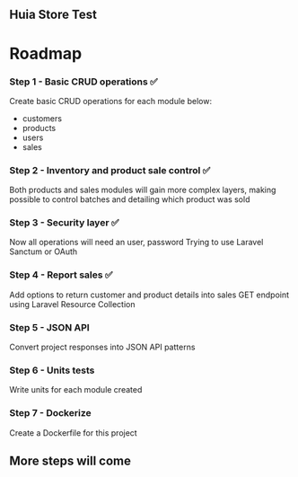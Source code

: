 ## Huia Store Test

  

# Roadmap

  

### Step 1 - Basic CRUD operations ✅

  Create basic CRUD operations for each module below:

- customers
- products
- users
- sales

### Step 2 - Inventory and product sale control ✅

  

Both products and sales modules will gain more complex layers, making possible to control batches and detailing which product was sold

  

### Step 3 - Security layer ✅


Now all operations will need an user, password
Trying to use Laravel Sanctum or OAuth  
  

### Step 4 - Report sales ✅

Add options to return customer and product details into sales GET endpoint using Laravel Resource Collection

### Step 5 - JSON API

Convert project responses into JSON API patterns

### Step 6 - Units tests

Write units for each module created

### Step 7 - Dockerize

Create a Dockerfile for this project

## More steps will come
